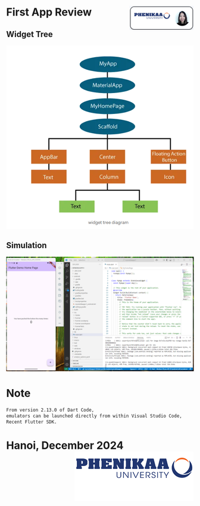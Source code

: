 # First App Review <img src ="demo/nglthu.png" align = "right">

## Widget Tree

<img src ="demo/tree.png">


## Simulation

<img src ="demo/android.png">


# Note


```
From version 2.13.0 of Dart Code,
emulators can be launched directly from within Visual Studio Code,
Recent Flutter SDK.
```

# Hanoi, December 2024 <img src ="demo/logo.png" align = "right">

